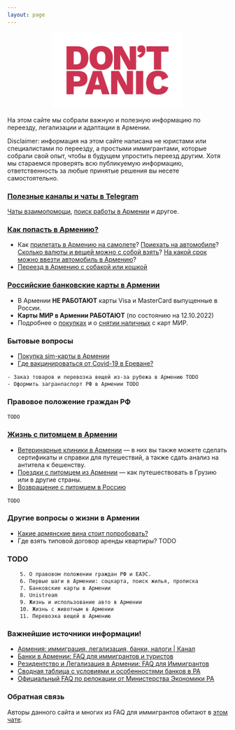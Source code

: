 ```yaml
---
layout: page
---
```


<p style="text-align: center;"><img src="/assets/panic.svg" alt="Don't panic!" width="300px"></p>

На этом сайте мы собрали важную и полезную информацию по переезду, легализации и адаптации в Армении.

Disclaimer: информация на этом сайте написана не юристами или специалистами по переезду, а простыми
иммигрантами, которые собрали свой опыт, чтобы в будущем упростить переезд другим. Хотя мы стараемся
проверять всю публикуемую информацию, ответственность за любые принятые решения вы несете самостоятельно.

### [Полезные каналы и чаты в Telegram](/telegram-groups)

[Чаты взаимопомощи](/telegram-groups#помощь-иммигрантам), [поиск работы в Армении](/telegram-groups#поиск-работы) и другое.

### [Как попасть в Армению?](/border)

- Как [прилетать в Армению на самолете](/border#как-прилететь-в-армению)?
[Приехать на автомобиле](/border#как-приехать-в-армению-по-земле)?
[Сколько валюты и вещей можно с собой взять](/border)?
[На какой срок можно ввезти автомобиль в Армению](/border#на-какой-срок-можно-ввезти-автомобиль-в-армению)?
- [Переезд в Армению с собакой или кошкой](/animals/to-armenia)

### [Российские банковские карты в Армении](/russian-cards)

- В Армении **НЕ РАБОТАЮТ** карты Visa и MasterCard выпущенные в России.
- **Карты МИР в Армении РАБОТАЮТ** (по состоянию на 12.10.2022)
- Подробнее о [покупках](/russian-cards#особенности-работы-карт-мир-в-армении) и о [снятии наличных](/russian-cards#снятие-наличных-с-карт-мир) с карт МИР.

### Бытовые вопросы

- [Покупка sim-карты в Армении](/cellular)
- [Где вакцинироваться от Covid-19 в Ереване?](/covid-vaccine)

```
- Заказ товаров и перевозка вещей из-за рубежа в Армению TODO
- Оформить загранпаспорт РФ в Армении TODO
```

### Правовое положение граждан РФ

```
TODO
```

### [Жизнь с питомцем в Армении](/animals/in-armenia)

- [Ветеринарные клиники в Армении](/animals/vetclinics) — в них вы также можете
сделать сертификаты и справки для путешествий, а также сдать анализ на антитела к бешенству.
- [Поездки с питомцем из Армении](/animals/in-armenia#поездки-с-животным-из-армении) — как путешествовать в Грузию или
в другие страны.
- [Возвращение с питомцем в Россию](/animals/return-to-russia)

```
TODO
```

### Другие вопросы о жизни в Армении

- [Какие армянские вина стоит попробовать?](/armenian-wines)
- Где взять типовой договор аренды квартиры? TODO

### TODO

```
    5. О правовом положении граждан РФ и ЕАЭС.
    6. Первые шаги в Армении: соцкарта, поиск жилья, прописка
    7. Банковские карты в Армении
    8. Unistream
    9. Жизнь и использование авто в Армении
    10. Жизнь с животным в Армении
    11. Перевозка вещей в Армению
```

### Важнейшие источники информации!

- [Армения: иммиграция, легализация, банки, налоги \| Канал](https://t.me/am_banking_and_residency)
- [Банки в Армении: FAQ для иммигрантов и туристов](https://bit.ly/armenian-banks-faq)
- [Резидентство и Легализация в Армении: FAQ для Иммигрантов](https://bit.ly/armenian-residency-faq)
- [Сводная таблица с условиями и особенностями банков в РА](https://bit.ly/armenian-banks-terms)
- [Официальный FAQ по релокации от Министерства Экономики РА](https://mineconomy.am/media/18156/reloc_mineconomy.pdf)

### Обратная связь

Авторы данного сайта и многих из FAQ для иммигрантов обитают в [этом чате](https://t.me/am_banking_and_relocation_chat).

